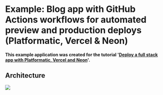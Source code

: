 # Example: Blog app with GitHub Actions workflows for automated preview and production deploys (Platformatic, Vercel & Neon)

**This example application was created for the tutorial '[Deploy a full stack app with Platformatic, Vercel and Neon](https://blog.platformatic.dev/deploy-a-full-stack-app-with-platformatic-vercel-and-neon)'.**

## Architecture

<a href="https://cdn.hashnode.com/res/hashnode/image/upload/v1684467508618/5d29ce19-96d9-49a7-8742-501bbb7b4de5.png?auto=format&format=webp"><img src="https://cdn.hashnode.com/res/hashnode/image/upload/v1684467508618/5d29ce19-96d9-49a7-8742-501bbb7b4de5.png?auto=format&format=webp"></a>
